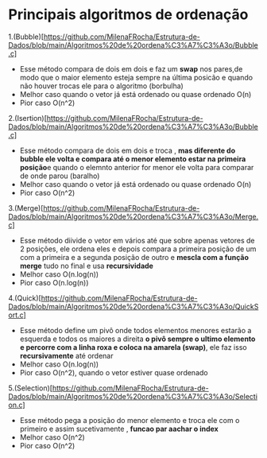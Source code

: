 # Principais algoritmos de ordenação

1.(Bubble)[https://github.com/MilenaFRocha/Estrutura-de-Dados/blob/main/Algoritmos%20de%20ordena%C3%A7%C3%A3o/Bubble.c]
  - Esse método compara de dois em dois e faz um **swap** nos pares,de modo que o maior elemento esteja sempre na última posicão e quando não houver trocas ele para o algoritmo (borbulha)
  - Melhor caso quando o vetor já está ordenado ou quase ordenado O(n)
  - Pior caso O(n^2)

2.(Isertion)[https://github.com/MilenaFRocha/Estrutura-de-Dados/blob/main/Algoritmos%20de%20ordena%C3%A7%C3%A3o/Bubble.c]
  - Esse método compara de dois em dois e troca , **mas diferente do bubble ele volta e compara até o menor elemento estar na primeira posição**e quando o elemnto anterior for menor ele volta para comparar de onde parou (baralho)
  - Melhor caso quando o vetor já está ordenado ou quase ordenado O(n)
  - Pior caso O(n^2)

3.(Merge)[https://github.com/MilenaFRocha/Estrutura-de-Dados/blob/main/Algoritmos%20de%20ordena%C3%A7%C3%A3o/Merge.c]
  - Esse método diivide o vetor em vários até que sobre apenas vetores de 2 posições, ele ordena eles e depois compara a primeira posição de um com a primeira e a segunda posição de outro e **mescla com a função merge** tudo no final e usa **recursividade**
  - Melhor caso O(n.log(n))
  - Pior caso O(n.log(n))

4.(Quick)[https://github.com/MilenaFRocha/Estrutura-de-Dados/blob/main/Algoritmos%20de%20ordena%C3%A7%C3%A3o/QuickSort.c]
  - Esse método define um pivô onde todos elementos menores estarão a esquerda e todos os maiores a direita **o pivô sempre o ultimo elemento e percorre com a linha roxa e coloca na amarela (swap)**, ele faz isso **recursivamente** até ordenar
  - Melhor caso O(n.log(n))
  - Pior caso O(n^2), quando o vetor estiver quase ordenado

5.(Selection)[https://github.com/MilenaFRocha/Estrutura-de-Dados/blob/main/Algoritmos%20de%20ordena%C3%A7%C3%A3o/Selection.c]
  - Esse método pega a posição do menor elemento e troca ele com o primeiro e assim sucetivamente , **funcao par aachar o index**
  - Melhor caso O(n^2)
  - Pior caso O(n^2)
